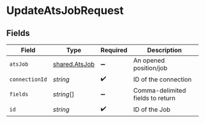 # UpdateAtsJobRequest


## Fields

| Field                                          | Type                                           | Required                                       | Description                                    |
| ---------------------------------------------- | ---------------------------------------------- | ---------------------------------------------- | ---------------------------------------------- |
| `atsJob`                                       | [shared.AtsJob](../../models/shared/atsjob.md) | :heavy_minus_sign:                             | An opened position/job                         |
| `connectionId`                                 | *string*                                       | :heavy_check_mark:                             | ID of the connection                           |
| `fields`                                       | *string*[]                                     | :heavy_minus_sign:                             | Comma-delimited fields to return               |
| `id`                                           | *string*                                       | :heavy_check_mark:                             | ID of the Job                                  |